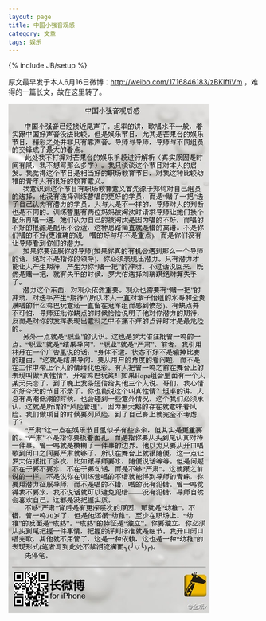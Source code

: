 ```yaml
---
layout: page
title: 中国小强音观感
category: 文章
tags: 娱乐
---
```

{% include JB/setup %}

原文最早发于本人6月16日微博：http://weibo.com/1716846183/zBKlffiVm ，难得的一篇长文，故在这里转了。

![qiang](/image/中国小强音.jpg)